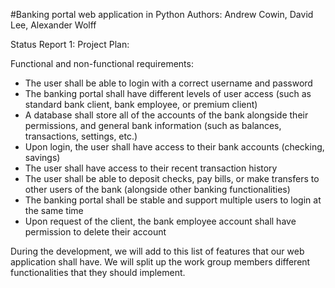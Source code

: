 #Banking portal web application in Python
Authors: Andrew Cowin, David Lee, Alexander Wolff

Status Report 1:
Project Plan:

Functional and non-functional requirements:
- The user shall be able to login with a correct username and password
- The banking portal shall have different levels of user access (such as standard bank client, bank employee, or premium client)
- A database shall store all of the accounts of the bank alongside their permissions, and general bank information (such as balances, transactions, settings, etc.)
- Upon login, the user shall have access to their bank accounts (checking, savings)
- The user shall have access to their recent transaction history
- The user shall be able to deposit checks, pay bills, or make transfers to other users of the bank (alongside other banking functionalities)
- The banking portal shall be stable and support multiple users to login at the same time
- Upon request of the client, the bank employee account shall have permission to delete their account

During the development, we will add to this list of features that our web application shall have.
We will split up the work group members different functionalities that they should implement.
